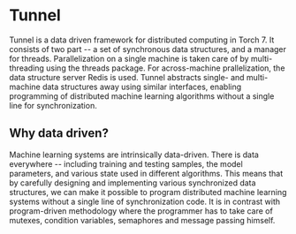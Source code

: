# Tunnel

Tunnel is a data driven framework for distributed computing in Torch 7. It consists of two part -- a set of synchronous data structures, and a manager for threads. Parallelization on a single machine is taken care of by multi-threading using the threads package. For across-machine prallelization, the data structure server Redis is used. Tunnel abstracts single- and multi- machine data structures away using similar interfaces, enabling programming of distributed machine learning algorithms without a single line for synchronization.

## Why data driven?

Machine learning systems are intrinsically data-driven. There is data everywhere -- including training and testing samples, the model parameters, and various state used in different algorithms. This means that by carefully designing and implementing various synchronized data structures, we can make it possible to program distributed machine learning systems without a single line of synchronization code. It is in contrast with program-driven methodology where the programmer has to take care of mutexes, condition variables, semaphores and message passing himself.
